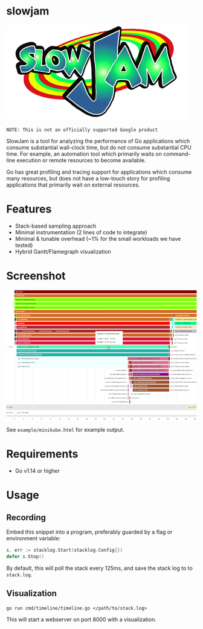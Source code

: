 # slowjam

![logo](docs/slowjam.png)

`NOTE: This is not an officially supported Google product`

SlowJam is a tool for analyzing the performance of Go applications which consume substantial wall-clock time, but do not consume substantial CPU time. For example, an automation tool which primarily waits on command-line execution or remote resources to become available.

Go has great profiling and tracing support for applications which consume many resources, but does not have a low-touch story for profiling applications that primarily wait on external resources.

# Features

* Stack-based sampling approach
* Minimal instrumentation (2 lines of code to integrate)
* Minimal & tunable overhead (~1% for the small workloads we have tested)
* Hybrid Gantt/Flamegraph visualization

# Screenshot

![screenshot](docs/screenshot.png)

See `example/minikube.html` for example output.

# Requirements

* Go v1.14 or higher

# Usage

## Recording

Embed this snippet into a program, preferably guarded by a flag or environment variable:

```go
s, err := stacklog.Start(stacklog.Config{})
defer s.Stop()
```

By default, this will poll the stack every 125ms, and save the stack log to to `stack.log`.


## Visualization

```shell
go run cmd/timeline/timeline.go </path/to/stack.log>
```

This will start a webserver on port 8000 with a visualization.
